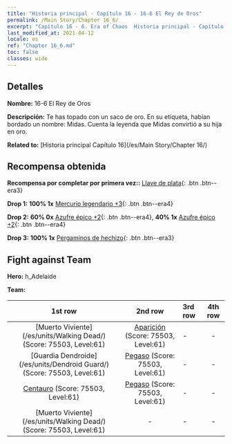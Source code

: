 ```yaml
---
title: "Historia principal - Capítulo 16 - 16-6 El Rey de Oros"
permalink: /Main Story/Chapter 16_6/
excerpt: "Capítulo 16 - 6. Era of Chaos  Historia principal - Capítulo 16_6. 16-6 El Rey de Oros"
last_modified_at: 2021-04-12
locale: es
ref: "Chapter 16_6.md"
toc: false
classes: wide
---
```


## Detalles

 **Nombre:** 16-6 El Rey de Oros

 **Descripción:** Te has topado con un saco de oro. En su etiqueta, habían bordado un nombre: Midas. Cuenta la leyenda que Midas convirtió a su hija en oro.

 **Related to:** [Historia principal Capítulo 16](/es/Main Story/Chapter 16/)

## Recompensa obtenida

 **Recompensa por completar por primera vez::** [Llave de plata](/es/Items/con_693/){: .btn .btn--era3}

 **Drop 1:** **100% 1x** [Mercurio legendario +3](/es/Items/mat_56/){: .btn .btn--era4}

 **Drop 2:** **60% 0x** [Azufre épico +2](/es/Items/mat_50/){: .btn .btn--era4}, **40% 1x** [Azufre épico +2](/es/Items/mat_50/){: .btn .btn--era4}

 **Drop 3:** **100% 1x** [Pergaminos de hechizo](/es/Items/con_694/){: .btn .btn--era3}


## Fight against Team
 **Hero:** h_Adelaide

 **Team:**


  | 1st row | 2nd row | 3rd row | 4th row |
  |:----:|:----:|:----|:----:|
  | [Muerto Viviente](/es/units/Walking Dead/) (Score: 75503, Level:61)  | [Aparición](/es/units/Wight/) (Score: 75503, Level:61)  | - | - |
  | [Guardia Dendroide](/es/units/Dendroid Guard/) (Score: 75503, Level:61)  | [Pegaso](/es/units/Pegasus/) (Score: 75503, Level:61)  | - | - |
  | [Centauro](/es/units/Centaur/) (Score: 75503, Level:61)  | [Pegaso](/es/units/Pegasus/) (Score: 75503, Level:61)  | - | - |
  | [Muerto Viviente](/es/units/Walking Dead/) (Score: 75503, Level:61)  | - | - | - |



